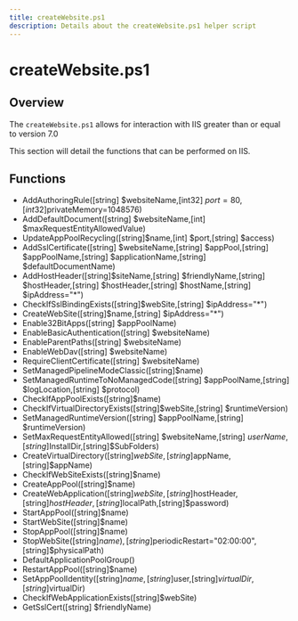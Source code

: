 ```yaml
---
title: createWebsite.ps1
description: Details about the createWebsite.ps1 helper script
---
```


# createWebsite.ps1

## Overview

The `createWebsite.ps1` allows for interaction with IIS greater than or equal to version 7.0

This section will detail the functions that can be performed on IIS.

## Functions

* AddAuthoringRule([string] $websiteName,[int32] $port=80,[int32]$privateMemory=1048576)
* AddDefaultDocument([string] $websiteName,[int] $maxRequestEntityAllowedValue)
* UpdateAppPoolRecycling([string]$name,[int] $port,[string] $access)
* AddSslCertificate([string] $websiteName,[string] $appPool,[string] $appPoolName,[string] $applicationName,[string] $defaultDocumentName)
* AddHostHeader([string]$siteName,[string] $friendlyName,[string] $hostHeader,[string] $hostHeader,[string] $hostName,[string] $ipAddress="*")
* CheckIfSslBindingExists([string]$webSite,[string] $ipAddress="*")
* CreateWebSite([string]$name,[string] $ipAddress="*")
* Enable32BitApps([string] $appPoolName)
* EnableBasicAuthentication([string] $websiteName)
* EnableParentPaths([string] $websiteName)
* EnableWebDav([string] $websiteName)
* RequireClientCertificate([string] $websiteName)
* SetManagedPipelineModeClassic([string]$name)
* SetManagedRuntimeToNoManagedCode([string] $appPoolName,[string] $logLocation,[string] $protocol)
* CheckIfAppPoolExists([string]$name)
* CheckIfVirtualDirectoryExists([string]$webSite,[string] $runtimeVersion)
* SetManagedRuntimeVersion([string] $appPoolName,[string] $runtimeVersion)
* SetMaxRequestEntityAllowed([string] $websiteName,[string] $userName,[string]$InstallDir,[string]$SubFolders)
* CreateVirtualDirectory([string]$webSite,[string]$appName,[string]$appName)
* CheckIfWebSiteExists([string]$name)
* CreateAppPool([string]$name)
* CreateWebApplication([string]$webSite,[string]$hostHeader,[string]$hostHeader,[string]$localPath,[string]$password)
* StartAppPool([string]$name)
* StartWebSite([string]$name)
* StopAppPool([string]$name)
* StopWebSite([string]$name),[string]$periodicRestart="02:00:00",[string]$physicalPath)
* DefaultApplicationPoolGroup()
* RestartAppPool([string]$name)
* SetAppPoolIdentity([string]$name,[string]$user,[string]$virtualDir,[string]$virtualDir)
* CheckIfWebApplicationExists([string]$webSite)
* GetSslCert([string] $friendlyName)
